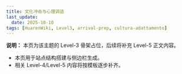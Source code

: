 ```yaml
---
title: 文化冲击与心理调适
last_update:
  date: 2025-10-10
tags: [HuarenWiki, Level3, arrival-prep, cultura-adattamento]
---
```

**说明：** 本页为该主题的 Level-3 骨架占位，后续将补充 Level-5 正文内容。

- 本页用于站点结构搭建与侧边栏生成。
- 相关 Level-4/Level-5 内容将按模板逐步补齐。
